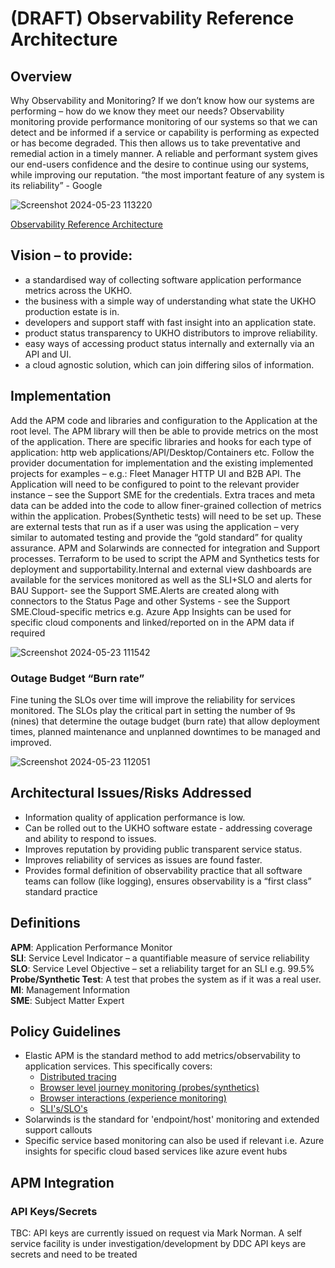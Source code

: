 # (DRAFT) Observability Reference Architecture

## Overview

Why Observability and Monitoring? If we don’t know how our systems are performing – how do we know they meet our needs? Observability monitoring provide performance monitoring of our systems so that we can detect and be informed if a service or capability is performing as expected or has become degraded. This then allows us to take preventative and remedial action in a timely manner. A reliable and performant system gives our end-users confidence and the desire to continue using our systems, while improving our reputation. “the most important feature of any system is its reliability” - Google

![Screenshot 2024-05-23 113220](https://github.com/UKHO/docs/assets/3432241/8eb37689-e48c-4fe3-999e-95c41379afa8)


[Observability Reference Architecture](https://ukho.sharepoint.com/sites/eagwiki/Pages/Observability%20Reference%20Architecture.aspx)

## Vision – to provide:

* a standardised way of collecting software application performance metrics across the UKHO.
* the business with a simple way of understanding what state the UKHO production estate is in.
* developers and support staff with fast insight into an application state.
* product status transparency to UKHO distributors to improve reliability.
* easy ways of accessing product status internally and externally via an API and UI.
* a cloud agnostic solution, which can join differing silos of information.

## Implementation

Add the APM code and libraries and configuration to the Application at the root level. The APM library will then be able to provide metrics on the most of the application. There are specific libraries and hooks for each type of application: http web applications/API/Desktop/Containers etc. Follow the provider documentation for implementation and the existing implemented projects for examples – e.g.: Fleet Manager HTTP UI and B2B API. The Application will need to be configured to point to the relevant provider instance – see the Support SME for the credentials. Extra traces and meta data can be added into the code to allow finer-grained collection of metrics within the application. Probes(Synthetic tests) will need to be set up. These are external tests that run as if a user was using the application – very similar to automated testing and provide the “gold standard” for quality assurance. APM and Solarwinds are connected for integration and Support processes. Terraform to be used to script the APM and Synthetics tests for deployment and supportability.Internal and external view dashboards are available for the services monitored as well as the SLI+SLO and alerts for BAU Support- see the Support SME.Alerts are created along with connectors to the Status Page and other Systems - see the Support SME.Cloud-specific metrics e.g. Azure App Insights can be used for specific cloud components and linked/reported on in the APM data if required

![Screenshot 2024-05-23 111542](https://github.com/UKHO/docs/assets/3432241/be02b69c-54ec-4657-b879-a18a54703334)

### Outage Budget “Burn rate” 

Fine tuning the SLOs over time will improve the reliability for services monitored. The SLOs play the critical part in setting the number of 9s (nines) that determine the outage budget (burn rate) that allow deployment times, planned maintenance and unplanned downtimes to be managed and improved.

![Screenshot 2024-05-23 112051](https://github.com/UKHO/docs/assets/3432241/6eb19313-84e6-4e4b-8f5f-e1727cc3a171)

## Architectural Issues/Risks Addressed

* Information quality of application performance is low.
* Can be rolled out to the UKHO software estate - addressing coverage and ability to respond to issues.
* Improves reputation by providing public transparent service status.
* Improves reliability of services as issues are found faster.
* Provides formal definition of observability practice that all software teams can follow (like logging), ensures observability is a “first class” standard practice

## Definitions

**APM**: Application Performance Monitor<br>
**SLI**: Service Level Indicator – a quantifiable measure of service reliability<br>
**SLO**: Service Level Objective – set a reliability target for an SLI e.g. 99.5%<br>
**Probe/Synthetic Test**: A test that probes the system as if it was a real user. <br>
**MI**: Management Information<br>
**SME**: Subject Matter Expert<br>

## Policy Guidelines

* Elastic APM is the standard method to add metrics/observability to application services. This specifically covers:
  * [Distributed tracing](https://www.elastic.co/guide/en/observability/current/apm-distributed-tracing.html#apm-how-distributed-tracing)
  * [Browser level journey monitoring (probes/synthetics)](https://www.elastic.co/guide/en/observability/current/monitor-uptime-synthetics.html)
  * [Browser interactions (experience monitoring)](https://www.elastic.co/guide/en/observability/current/user-experience.html)
  * [SLI's/SLO's](https://www.elastic.co/guide/en/observability/current/slo.html)  
* Solarwinds is the standard for 'endpoint/host' monitoring and extended support callouts
* Specific service based monitoring can also be used if relevant i.e. Azure insights for specific cloud based services like azure event hubs


## APM Integration


### API Keys/Secrets

TBC: API keys are currently issued on request via Mark Norman. A self service facility is under investigation/development by DDC
API keys are secrets and need to be treated 

